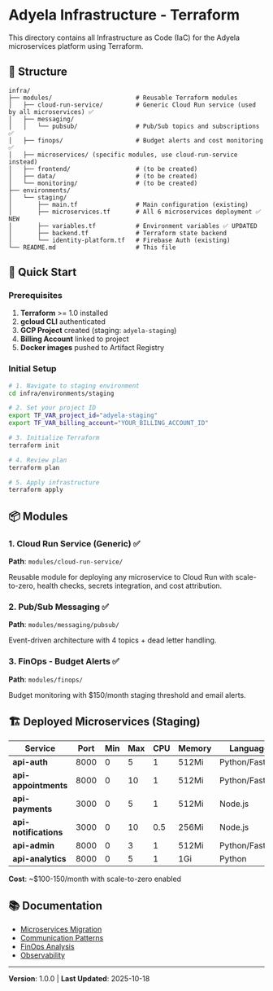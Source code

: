 # Adyela Infrastructure - Terraform

This directory contains all Infrastructure as Code (IaC) for the Adyela
microservices platform using Terraform.

## 📁 Structure

```
infra/
├── modules/                       # Reusable Terraform modules
│   ├── cloud-run-service/         # Generic Cloud Run service (used by all microservices) ✅
│   ├── messaging/
│   │   └── pubsub/                # Pub/Sub topics and subscriptions ✅
│   ├── finops/                    # Budget alerts and cost monitoring ✅
│   ├── microservices/ (specific modules, use cloud-run-service instead)
│   ├── frontend/                  # (to be created)
│   ├── data/                      # (to be created)
│   └── monitoring/                # (to be created)
├── environments/
│   └── staging/
│       ├── main.tf                # Main configuration (existing)
│       ├── microservices.tf       # All 6 microservices deployment ✅ NEW
│       ├── variables.tf           # Environment variables ✅ UPDATED
│       ├── backend.tf             # Terraform state backend
│       └── identity-platform.tf   # Firebase Auth (existing)
└── README.md                      # This file
```

## 🚀 Quick Start

### Prerequisites

1. **Terraform** >= 1.0 installed
2. **gcloud CLI** authenticated
3. **GCP Project** created (staging: `adyela-staging`)
4. **Billing Account** linked to project
5. **Docker images** pushed to Artifact Registry

### Initial Setup

```bash
# 1. Navigate to staging environment
cd infra/environments/staging

# 2. Set your project ID
export TF_VAR_project_id="adyela-staging"
export TF_VAR_billing_account="YOUR_BILLING_ACCOUNT_ID"

# 3. Initialize Terraform
terraform init

# 4. Review plan
terraform plan

# 5. Apply infrastructure
terraform apply
```

## 📦 Modules

### 1. Cloud Run Service (Generic) ✅

**Path**: `modules/cloud-run-service/`

Reusable module for deploying any microservice to Cloud Run with scale-to-zero,
health checks, secrets integration, and cost attribution.

### 2. Pub/Sub Messaging ✅

**Path**: `modules/messaging/pubsub/`

Event-driven architecture with 4 topics + dead letter handling.

### 3. FinOps - Budget Alerts ✅

**Path**: `modules/finops/`

Budget monitoring with $150/month staging threshold and email alerts.

## 🏗️ Deployed Microservices (Staging)

| Service               | Port | Min | Max | CPU | Memory | Language       |
| --------------------- | ---- | --- | --- | --- | ------ | -------------- |
| **api-auth**          | 8000 | 0   | 5   | 1   | 512Mi  | Python/FastAPI |
| **api-appointments**  | 8000 | 0   | 10  | 1   | 512Mi  | Python/FastAPI |
| **api-payments**      | 3000 | 0   | 5   | 1   | 512Mi  | Node.js        |
| **api-notifications** | 3000 | 0   | 10  | 0.5 | 256Mi  | Node.js        |
| **api-admin**         | 8000 | 0   | 3   | 1   | 512Mi  | Python/FastAPI |
| **api-analytics**     | 8000 | 0   | 5   | 1   | 1Gi    | Python         |

**Cost**: ~$100-150/month with scale-to-zero enabled

## 📚 Documentation

- [Microservices Migration](../../docs/architecture/microservices-migration-strategy.md)
- [Communication Patterns](../../docs/architecture/service-communication-patterns.md)
- [FinOps Analysis](../../docs/finops/cost-analysis-and-budgets.md)
- [Observability](../../docs/infrastructure/observability-distributed-systems.md)

---

**Version**: 1.0.0 | **Last Updated**: 2025-10-18
